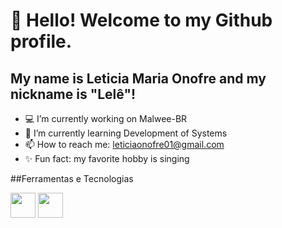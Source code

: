 # 👋 Hello! Welcome to my Github profile.
## My name is Leticia Maria Onofre and my nickname is "Lelê"!


- 💻 I’m currently working on Malwee-BR
- 🌱 I’m currently learning Development of Systems
- 📫 How to reach me: leticiaonofre01@gmail.com
- ✨ Fun fact: my favorite hobby is singing

##Ferramentas e Tecnologias


<img src="https://cdn.jsdelivr.net/gh/devicons/devicon/icons/androidstudio/androidstudio-plain.svg" width="40" height="40"/> <img src="https://cdn.jsdelivr.net/gh/devicons/devicon/icons/angularjs/angularjs-original.svg" width="40" height="40"/>
          
          
          
          



